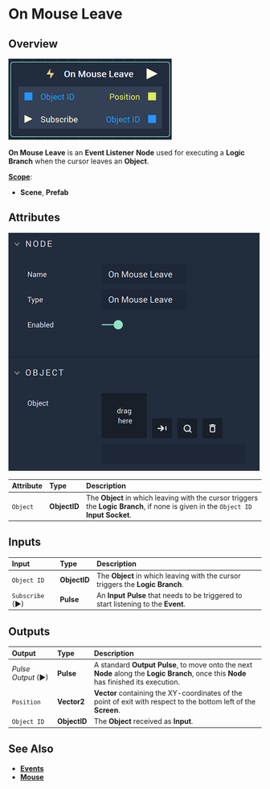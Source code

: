 # On Mouse Leave

## Overview

![The On Mouse Leave Node.](../../../.gitbook/assets/onmouseleavenode.png)

**On Mouse Leave** is an **Event Listener** **Node** used for executing a **Logic Branch** when the cursor leaves an **Object**.

[**Scope**](../overview.md#scopes):
*  **Scene**, **Prefab**

## Attributes

![The On Mouse Leave Node Attributes.](../../../.gitbook/assets/onmouseleaveattributes%20-%20Copy.png)

| Attribute | Type | Description |
| :--- | :--- | :--- |
| `Object` | **ObjectID** | The **Object** in which leaving with the cursor triggers the **Logic Branch**, if none is given in the `Object ID` **Input Socket**. |

## Inputs

| Input | Type | Description |
| :--- | :--- | :--- |
| `Object ID` | **ObjectID** | The **Object** in which leaving with the cursor triggers the **Logic Branch**. |
| `Subscribe` (►)|**Pulse** | An **Input Pulse** that needs to be triggered to start listening to the **Event**. |

## Outputs

| Output | Type | Description |
| :--- | :--- | :--- |
| _Pulse Output_ \(►\) | **Pulse** | A standard **Output Pulse**, to move onto the next **Node** along the **Logic Branch**, once this **Node** has finished its execution. |
| `Position` | **Vector2** | **Vector** containing the XY-coordinates of the point of exit with respect to the bottom left of the **Screen**. |
| `Object ID` | **ObjectID** | The **Object** received as **Input**. |

## See Also

* [**Events**](../)
* [**Mouse**](./)

